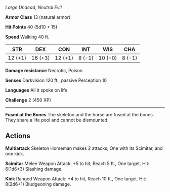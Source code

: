 
*Large Undead, Neutral Evil*

**Armor Class** 13 (natural armor)

**Hit Points** 40 (5d10 + 15)

**Speed** Walking 40 ft.

| STR | DEX | CON | INT | WIS | CHA |
| --- | --- | --- | --- | --- | --- |
| 12 (+1) | 16 (+3) | 12 (+1) | 8 (-1) | 10 (+0) | 8 (-1) |

**Damage resistance** Necrotic, Poison

**Senses** Darkvision 120 ft., passive Perception 10

**Languages** All it spoke on life

**Challenge** 2 (450 XP)

---

**Fused at the Bones** The skeleton and the horse are fused at the bones. They share a life pool and cannot be dismounted.

## Actions

**Multiattack** Skeleton Horseman makes 2 attacks; One with its Scimitar, and one kick.

**Scimitar** Melee Weapon Attack: +5 to hit, Reach 5 ft., One target. Hit: 6(1d6+3) Slashing damage.

**Kick** Ranged Weapon Attack: +4 to hit, Reach 10 ft., One target. Hit: 8(2d6+1) Bludgeoning damage.